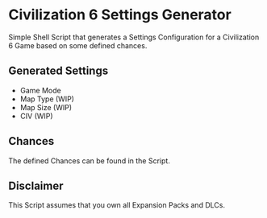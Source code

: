 # Civilization 6 Settings Generator

Simple Shell Script that generates a Settings Configuration for a Civilization 6 Game based on some defined chances.

## Generated Settings

- Game Mode
- Map Type (WIP)
- Map Size (WIP)
- CIV (WIP)

## Chances

The defined Chances can be found in the Script.

## Disclaimer

This Script assumes that you own all Expansion Packs and DLCs.